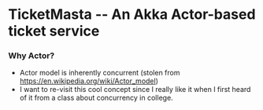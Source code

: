 # TicketMasta -- An Akka Actor-based ticket service #


### Why Actor? ###

* Actor model is inherently concurrent (stolen from https://en.wikipedia.org/wiki/Actor_model) 
* I want to re-visit this cool concept since I really like it when I first heard of it from a class about concurrency in college.


